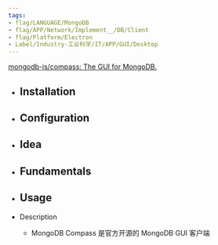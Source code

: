 ```yaml
---
tags:
- flag/LANGUAGE/MongoDB
- flag/APP/Network/Implement__/DB/Client
- flag/Platform/Electron
- Label/Industry-工业科学/IT/APP/GUI/Desktop
---
```


[mongodb-js/compass: The GUI for MongoDB.](https://github.com/mongodb-js/compass)


- Installation
    - 

- Configuration
    - 

- Idea
    - 

- Fundamentals
    - 

- Usage
    - 

- Description
    - MongoDB Compass 是官方开源的 MongoDB GUI 客户端
